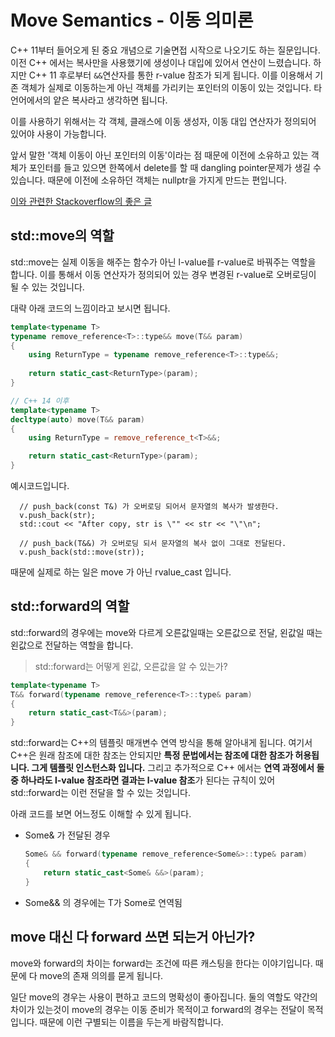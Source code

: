 # Move Semantics - 이동 의미론


C++ 11부터 들어오게 된 중요 개념으로 기술면접 시작으로 나오기도 하는 질문입니다. 이전 C++ 에서는 복사만을 사용했기에 생성이나 대입에 있어서 연산이 느렸습니다. 하지만 C++ 11 후로부터 `&&`연산자를 통한 r-value 참조가 되게 됩니다. 이를 이용해서 기존 객체가 실제로 이동하는게 아닌 객체를 가리키는 포인터의 이동이 있는 것입니다. 타 언어에서의 얕은 복사라고 생각하면 됩니다.

이를 사용하기 위해서는 각 객체, 클래스에 이동 생성자, 이동 대입 연산자가 정의되어 있어야 사용이 가능합니다.

앞서 말한 '객체 이동이 아닌 포인터의 이동'이라는 점 때문에 이전에 소유하고 있는 객체가 포인터를 들고 있으면 한쪽에서 delete를 할 때 dangling pointer문제가 생길 수 있습니다. 때문에 이전에 소유하던 객체는 nullptr을 가지게 만드는 편입니다.



[이와 관련한 Stackoverflow의 좋은 글](https://stackoverflow.com/questions/3106110/what-is-move-semantics)



## std::move의 역할

std::move는 실제 이동을 해주는 함수가 아닌 l-value를 r-value로 바꿔주는 역할을 합니다. 이를 통해서 이동 연산자가 정의되어 있는 경우 변경된 r-value로 오버로딩이 될 수 있는 것입니다.	

대략 아래 코드의 느낌이라고 보시면 됩니다.

```c++
template<typename T>
typename remove_reference<T>::type&& move(T&& param)
{
	using ReturnType = typename remove_reference<T>::type&&;
	
	return static_cast<ReturnType>(param);
}

// C++ 14 이후
template<typename T>
decltype(auto) move(T&& param)
{
	using ReturnType = remove_reference_t<T>&&;

	return static_cast<ReturnType>(param);
}
```
예시코드입니다.
```
  // push_back(const T&) 가 오버로딩 되어서 문자열의 복사가 발생한다.
  v.push_back(str);
  std::cout << "After copy, str is \"" << str << "\"\n";

  // push_back(T&&) 가 오버로딩 되서 문자열의 복사 없이 그대로 전달된다.
  v.push_back(std::move(str));
```

때문에 실제로 하는 일은 move 가 아닌 rvalue_cast 입니다.



## std::forward의 역할

std::forward의 경우에는 move와 다르게 오른값일때는 오른값으로 전달, 왼값일 때는 왼값으로 전달하는 역할을 합니다.



> std::forward는 어떻게 왼값, 오른값을 알 수 있는가?

```c++
template<typename T>
T&& forward(typename remove_reference<T>::type& param)
{
	return static_cast<T&&>(param);
}
```

std::forward는 C++의 템플릿 매개변수 연역 방식을 통해 알아내게 됩니다. 여기서 C++은 원래 참조에 대한 참조는 안되지만 **특정 문법에서는 참조에 대한 참조가 허용됩니다. 그게 템플릿 인스턴스화 입니다.** 그리고 추가적으로 C++ 에서는 **연역 과정에서 둘 중 하나라도 l-value 참조라면 결과는 l-value 참조**가 된다는 규칙이 있어 std::forward는 이런 전달을 할 수 있는 것입니다.



아래 코드를 보면 어느정도 이해할 수 있게 됩니다.

- Some& 가 전달된 경우

    ```C++
    Some& && forward(typename remove_reference<Some&>::type& param)
    {	
        return static_cast<Some& &&>(param);
    }
    ```

- Some&& 의 경우에는 T가 Some로 연역됨



## move 대신 다 forward 쓰면 되는거 아닌가?

move와 forward의 차이는 forward는 조건에 따른 캐스팅을 한다는 이야기입니다. 때문에 다 move의 존재 의의를 묻게 됩니다.

일단 move의 경우는 사용이 편하고 코드의 명확성이 좋아집니다. 둘의 역할도 약간의 차이가 있는것이 move의 경우는 이동 준비가 목적이고 forward의 경우는 전달이 목적입니다. 때문에 이런 구별되는 이름을 두는게 바람직합니다.
